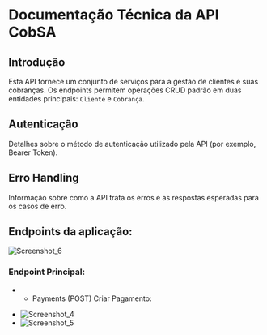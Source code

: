 # Documentação Técnica da API CobSA

## Introdução

Esta API fornece um conjunto de serviços para a gestão de clientes e suas cobranças. Os endpoints permitem operações CRUD padrão em duas entidades principais: `Cliente` e `Cobrança`.

## Autenticação

Detalhes sobre o método de autenticação utilizado pela API (por exemplo, Bearer Token).

## Erro Handling

Informação sobre como a API trata os erros e as respostas esperadas para os casos de erro.

## Endpoints da aplicação:
![Screenshot_6](https://github.com/jcr04/CobSA.Java/assets/70778525/d1c899af-e3d6-4c9b-82e7-eebfefee0340)

### Endpoint Principal:
* - Payments (POST) Criar Pagamento:
- ![Screenshot_4](https://github.com/jcr04/CobSA.Java/assets/70778525/50860095-c037-490a-88ab-4d95751f90f6)
- ![Screenshot_5](https://github.com/jcr04/CobSA.Java/assets/70778525/05cbfcf2-e922-497a-b7ab-2cf31b0360c0)




